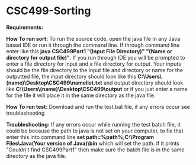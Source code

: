 # CSC499-Sorting

**Requirements:**


**How To run sort:**
To run the source code, open the java file in any Java based IDE or run it through the command line. If through command line enter like this **java CSC499Part1 "(Input File Directory)" "(Name or directory for output file)"**. If you run through IDE you will be prompted to enter a file directory for input and a file directory for output. Your inputs should be the file directory to the input file and directory or name for the outputted file, the input directory should look like this **C:\\Users\\(name)\\Desktop\\CSC499\\namelist.txt** and output  directory should look like **C:\\Users\\(name)\\Desktop\\CSC499\\output** or if you just enter a name for the file it will place it in the same directory as the java file.

**How To run test:**
Download and run the test.bat file, if any errors occur see troubleshooting

**Troubleshooting:**
If any errors occur while running the test batch file, it could be because the path to java is not set on your computer, to fix that enter this into command line **set path=%path%;C:\Program Files\Java\(Your version of Java)\bin** which will set the path. If it prints "Couldn't find CSC499Part1" then make sure the batch file is in the same directory as the java file.
